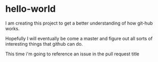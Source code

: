# hello-world
I am creating this project to get a better understanding of how git-hub works.

Hopefully I will eventually be come a master and figure out all sorts of interesting things that github can do.

This time i'm going to reference an issue in the pull request title
